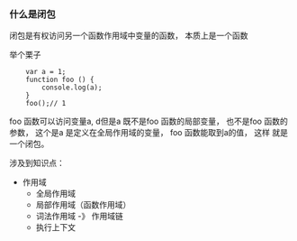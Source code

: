 ### 什么是闭包
闭包是有权访问另一个函数作用域中变量的函数， 本质上是一个函数

举个栗子
```
    var a = 1;
    function foo () {
        console.log(a);
    }
    foo();// 1
```

foo 函数可以访问变量a, d但是a 既不是foo 函数的局部变量， 也不是foo 函数的参数， 这个是a 是定义在全局作用域的变量， foo 函数能取到a的值， 这样 就是一个闭包。

涉及到知识点：
- 作用域
    - 全局作用域
    - 局部作用域（函数作用域）
    - 词法作用域 -》 作用域链
    - 执行上下文
               